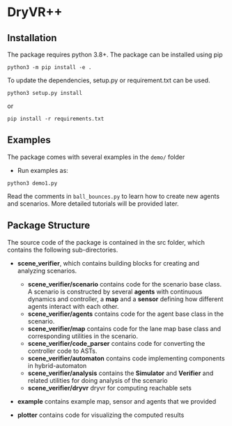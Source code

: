 # DryVR++
## Installation
The package requires python 3.8+. The package can be installed using pip

```
python3 -m pip install -e .
```
To update the dependencies, setup.py or requirement.txt can be used.

```
python3 setup.py install
```
or
```
pip install -r requirements.txt
```

## Examples
The package comes with several examples in the  ```demo/``` folder
- Run examples as:

```
python3 demo1.py
```

Read the comments in ```ball_bounces.py``` to learn how to create new agents and scenarios. More detailed tutorials will be provided later.

## Package Structure

The source code of the package is contained in the src folder, which contains the following sub-directories.

- **scene_verifier**, which contains building blocks for creating and analyzing scenarios.
  
  - **scene_verifier/scenario** contains code for the scenario base class. A scenario is constructed by several **agents** with continuous dynamics and controller, a **map** and a **sensor** defining how different agents interact with each other.
  - **scene_verifier/agents** contains code for the agent base class in the scenario. 
  - **scene_verifier/map** contains code for the lane map base class and corresponding utilities in the scenario.
  - **scene_verifier/code_parser** contains code for converting the controller code to ASTs. 
  - **scene_verifier/automaton** contains code implementing components in hybrid-automaton
  - **scene_verifier/analysis** contains the **Simulator** and **Verifier** and related utilities for doing analysis of the scenario
  - **scene_verifier/dryvr** dryvr for computing reachable sets


- **example** contains example map, sensor and agents that we provided


- **plotter** contains code for visualizing the computed results
